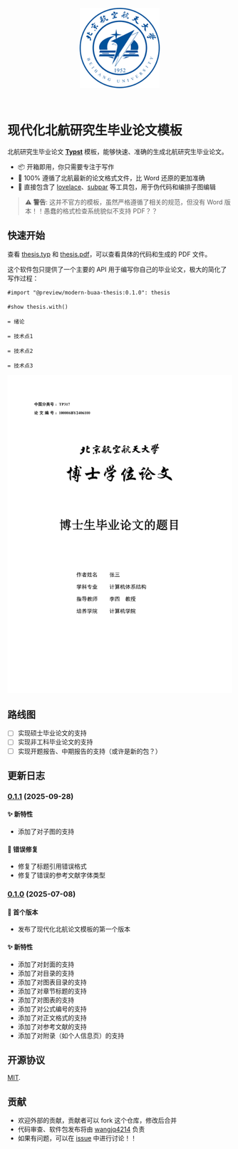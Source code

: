 <p align="center">
  <a href="https://www.buaa.edu.cn" rel="noopener noreferrer">
    <img width="180" src="assets/logo.png" alt="buaa logo" />
  </a>
</p>

<br />

# 现代化北航研究生毕业论文模板

北航研究生毕业论文 **[Typst](https://typst.app)** 模板，能够快速、准确的生成北航研究生毕业论文。

- 📦 开箱即用，你只需要专注于写作
- 🔑 100% 遵循了北航最新的论文格式文件，比 Word 还原的更加准确
- 🔩 直接包含了 [lovelace](https://typst.app/universe/package/lovelace)、[subpar](https://typst.app/universe/package/subpar) 等工具包，用于伪代码和编排子图编辑

> ⚠️ **警告**: 这并不官方的模板，虽然严格遵循了相关的规范，但没有 Word 版本！！愚蠢的格式检查系统貌似不支持 PDF？？

## 快速开始

查看 [thesis.typ](https://github.com/wangjq4214/buaa-thesis/blob/main/template/thesis.typ) 和 [thesis.pdf](https://github.com/wangjq4214/buaa-thesis/blob/main/example/thesis.pdf)，可以查看具体的代码和生成的 PDF 文件。

这个软件包只提供了一个主要的 API 用于编写你自己的毕业论文，极大的简化了写作过程：

```typ
#import "@preview/modern-buaa-thesis:0.1.0": thesis

#show thesis.with()

= 绪论

= 技术点1

= 技术点2

= 技术点3
```

<p align="center">
  <a href="./example/thesis.pdf" rel="noopener noreferrer">
    <img width="600" src="thumbnail.png" alt="buaa logo" />
  </a>
</p>

## 路线图

- [ ] 实现硕士毕业论文的支持
- [ ] 实现非工科毕业论文的支持
- [ ] 实现开题报告、中期报告的支持（或许是新的包？）

## 更新日志

### [0.1.1](https://github.com/wangjq4214/buaa-thesis/tree/0.1.1) (2025-09-28)

#### ✨ 新特性

- 添加了对子图的支持

#### 🐛 错误修复

- 修复了标题引用错误格式
- 修复了错误的参考文献字体类型

### [0.1.0](https://github.com/wangjq4214/buaa-thesis/tree/0.1.0) (2025-07-08)

#### 🎉 首个版本

- 发布了现代化北航论文模板的第一个版本

#### ✨ 新特性

- 添加了对封面的支持
- 添加了对目录的支持
- 添加了对图表目录的支持
- 添加了对章节标题的支持
- 添加了对图表的支持
- 添加了对公式编号的支持
- 添加了对正文格式的支持
- 添加了对参考文献的支持
- 添加了对附录（如个人信息页）的支持

## 开源协议

[MIT](./LICENSE).

## 贡献

- 欢迎外部的贡献，贡献者可以 fork 这个仓库，修改后合并
- 代码审查、软件包发布将由 [wangjq4214](https://github.com/wangjq4214) 负责
- 如果有问题，可以在 [issue](https://github.com/wangjq4214/buaa-thesis/issues) 中进行讨论！！
